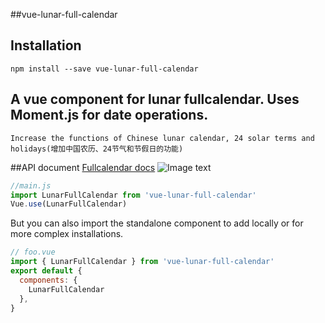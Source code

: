 ##vue-lunar-full-calendar
## Installation
```
npm install --save vue-lunar-full-calendar
```
## A vue component for lunar fullcalendar. Uses Moment.js for date operations.
```
Increase the functions of Chinese lunar calendar, 24 solar terms and holidays(增加中国农历、24节气和节假日的功能)
```
##API document
[Fullcalendar docs](https://fullcalendar.io/docs/)
![Image text](https://raw.githubusercontent.com/a306916069/vue-lunar-fullcalendar/master/src/assets/img/lunar.png)

```js
//main.js
import LunarFullCalendar from 'vue-lunar-full-calendar'
Vue.use(LunarFullCalendar)
```

But you can also import the standalone component to add locally or for more complex installations.

```js
// foo.vue
import { LunarFullCalendar } from 'vue-lunar-full-calendar'
export default {
  components: {
    LunarFullCalendar
  },
}
```